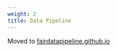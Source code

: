```yaml
---
weight: 2
title: Data Pipeline
---
```


Moved to [fairdatapipeline.github.io](https://fairdatapipeline.github.io)
